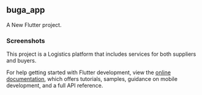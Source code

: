 ## buga_app

A New Flutter project.

### Screenshots

<!-- <img src="Capture6.PNG"/> -->

This project is a Logistics platform that includes services for both suppliers and buyers.

For help getting started with Flutter development, view the
[online documentation](https://docs.flutter.dev/), which offers tutorials,
samples, guidance on mobile development, and a full API reference.
